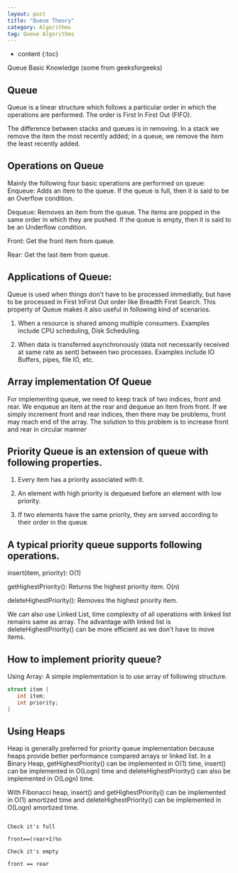 ```yaml
---
layout: post
title: "Queue Theory"
category: Algorithms
tag: Queue Algorithms
---
```


* content
{:toc}

Queue Basic Knowledge (some from geeksforgeeks)

## Queue

Queue is a linear structure which follows a particular order in which the operations are performed. The order is First In First Out (FIFO). 

The difference between stacks and queues is in removing. In a stack we remove the item the most recently added; in a queue, we remove the item the least recently added.

## Operations on Queue

Mainly the following four basic operations are performed on queue:
Enqueue: Adds an item to the queue. If the queue is full, then it is said to be an Overflow condition.

Dequeue: Removes an item from the queue. The items are popped in the same order in which they are pushed. If the queue is empty, then it is said to be an Underflow condition.

Front: Get the front item from queue.

Rear: Get the last item from queue.

## Applications of Queue:

Queue is used when things don’t have to be processed immediatly, but have to be processed in First InFirst Out order like Breadth First Search. This property of Queue makes it also useful in following kind of scenarios.

1) When a resource is shared among multiple consumers. Examples include CPU scheduling, Disk Scheduling.

2) When data is transferred asynchronously (data not necessarily received at same rate as sent) between two processes. Examples include IO Buffers, pipes, file IO, etc.

## Array implementation Of Queue

For implementing queue, we need to keep track of two indices, front and rear. We enqueue an item at the rear and dequeue an item from front. If we simply increment front and rear indices, then there may be problems, 
front may reach end of the array. The solution to this problem is to increase front and rear in circular manner

## Priority Queue is an extension of queue with following properties.

1) Every item has a priority associated with it.

2) An element with high priority is dequeued before an element with low priority.

3) If two elements have the same priority, they are served according to their order in the queue.

## A typical priority queue supports following operations.

insert(item, priority): O(1)

getHighestPriority(): Returns the highest priority item. O(n)

deleteHighestPriority(): Removes the highest priority item.

We can also use Linked List, time complexity of all operations with linked list remains same as array. The advantage with linked list is deleteHighestPriority() can be more efficient as we don’t have to move items.

## How to implement priority queue?

Using Array: A simple implementation is to use array of following structure.

```cpp
struct item {
   int item;
   int priority;
}
```

## Using Heaps

Heap is generally preferred for priority queue implementation because heaps provide better performance compared arrays or linked list. In a Binary Heap, getHighestPriority() can be implemented in O(1) time, insert() can be implemented in O(Logn) time and deleteHighestPriority() can also be implemented in O(Logn) time.

With Fibonacci heap, insert() and getHighestPriority() can be implemented in O(1) amortized time and deleteHighestPriority() can be implemented in O(Logn) amortized time.

``` Some operations

Check it's full

front==(rear+1)%n

Check it's empty

front == rear
